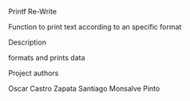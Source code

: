 Printf Re-Write

Function to print text according to an specific format

Description

formats and prints data

Project authors

Oscar Castro Zapata
Santiago Monsalve Pinto